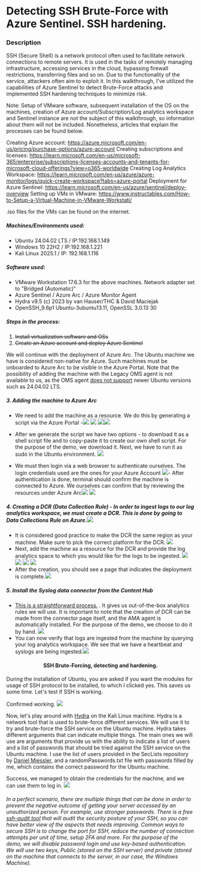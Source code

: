 # Detecting SSH Brute-Force with Azure Sentinel. SSH hardening.

### Description

SSH (Secure Shell) is a network protocol often used to facilitate network connections to remote servers. It is used in the tasks of remotely managing infrastructure, accessing services in the cloud, bypassing firewall restrictions, transferring files and so on. Due to the functionality of the service, attackers often aim to exploit it. In this walkthrough, I've utilized the capabilities of Azure Sentinel to detect Brute-Force attacks and implemented SSH hardening techniques to minimize risk.

Note: Setup of VMware software, subsequent installation of the OS on the machines, creation of Azure account/Subscription/Log analytics workspace and Sentinel instance are not the subject of this walkthrough, so information about them will not be included. Nonetheless, articles that explain the processes can be found below.

Creating Azure account: https://azure.microsoft.com/en-us/pricing/purchase-options/azure-account
Creating subscriptions and licenses: https://learn.microsoft.com/en-us/microsoft-365/enterprise/subscriptions-licenses-accounts-and-tenants-for-microsoft-cloud-offerings?view=o365-worldwide
Creating Log Analytics Workspace: https://learn.microsoft.com/en-us/azure/azure-monitor/logs/quick-create-workspace?tabs=azure-portal
Deployment for Azure Sentinel: https://learn.microsoft.com/en-us/azure/sentinel/deploy-overview
Setting up VMs in VMware: https://www.instructables.com/How-to-Setup-a-Virtual-Machine-in-VMware-Workstati/

.iso files for the VMs can be found on the internet.

##### Machines/Environments used:
- Ubuntu 24.04.02 LTS / IP:192.168.1.149
- Windows 10 22H2 / IP:192.168.1.221
- Kali Linux 2025.1 / IP: 192.168.1.116

##### Software used:
- VMware Workstation 17.6.3 for the above machines. Network adapter set to "Bridged (Automatic)"
- Azure Sentinel / Azure Arc / Azure Monitor Agent
- Hydra v9.5 (c) 2023 by van Hauser/THC & David Maciejak
- OpenSSH_9.6p1 Ubuntu-3ubuntu13.11, OpenSSL 3.0.13 30


##### Steps in the process:
1. ~~Install virtualization software and OSs~~
2. ~~Create an Azure account and deploy Azure Sentinel~~


We will continue with the deployment of Azure Arc. The Ubuntu machine we have is considered non-native for Azure. Such machines must be onboarded to Azure Arc to be visible in the Azure Portal. Note that the possibility of adding the machine with the Legacy OMS agent is not available to us, as the OMS agent [does not support](https://github.com/microsoft/OMS-Agent-for-Linux) newer Ubuntu versions such as 24.04.02 LTS. 

##### 3. Adding the machine to Azure Arc
- We need to add the machine as a resource. We do this by generating a script via the Azure Portal
-![](Screenshot%202025-06-03%20224541.png)
![](Screenshot%202025-06-03%20225345.png)
![](Screenshot%202025-06-03%20225406.png)![](Screenshot%202025-06-03%20225646.png)

- After we generate the script we have two options - to download it as a shell script file and to copy-paste it to create our own shell script. For the purpose of the demo, we download it. Next, we have to run it as sudo in the Ubuntu environment.
![](Screenshot%202025-06-03%20235445.png)
- We must then login via a web browser to authenticate ourselves. The login credentials used are the ones for your Azure Account
![](Screenshot%202025-06-03%20235621.png)- After authentication is done, terminal should confirm the machine is connected to Azure. We ourselves can confirm that by reviewing the resources under Azure Arc![](Screenshot%202025-06-03%20235752.png)
![](Screenshot%202025-06-03%20235927.png)

##### 4. Creating a DCR (Data Collection Rule) - In order to ingest logs to our log analytics workspace, we must create a DCR. This is done by going to Data Collections Rule on Azure.![](Screenshot%202025-06-04%20000229.png)
- It is considered good practice to make the DCR the same region as your machine. Make sure to pick the correct platform for the DCR. ![](Screenshot%202025-06-04%20000337.png)
- Next, add the machine as a resource for the DCR and provide the log analytics space to which you would like for the logs to be ingested.
![](Screenshot%202025-06-04%20000443.png)
![](Screenshot%202025-06-04%20000513.png)
![](Screenshot%202025-06-04%20000548.png)
![](Screenshot%202025-06-04%20000632.png) 
- After the creation, you should see a page that indicates the deployment is complete.![](Screenshot%202025-06-04%20000720.png)
##### 5. Install the Syslog data connector from the Content Hub
- [This is a straightforward process.](https://learn.microsoft.com/en-us/azure/sentinel/cef-syslog-ama-overview?tabs=single#setup-process-to-collect-log-messages)  . It gives us out-of-the-box analytics rules we will use. It is important to note that the creation of DCR can be made from the connector page itself, and the AMA agent is automatically installed. For the purpose of the demo, we choose to do it by hand. ![](Screenshot%202025-06-04%20001240.png)
- You can now verify that logs are ingested from the machine by querying your log analytics workspace. We see that we have a heartbeat and syslogs are being ingested.![](Screenshot%202025-06-04%20001108.png)


#### <p align="center" >SSH Brute-Forcing, detecting and hardening.</p>


During the installation of Ubuntu, you are asked if you want the modules for usage of SSH protocol to be installed, to which I clicked yes. This saves us some time. Let's test if SSH is working.

Confirmed working.
![](Screenshot%202025-06-04%20004522.png)

Now, let's play around with [Hydra](https://www.kali.org/tools/hydra/) on the Kali Linux machine. Hydra is a network tool that is used to brute-force different services. We will use it to try and brute-force the SSH service on the Ubuntu machine.  Hydra takes different arguments that can indicate multiple things. The main ones we will use are arguments that provide us with the ability to indicate a list of users and a list of passwords that should be tried against the SSH service on the Ubuntu machine. I use the list of users provided in the SecLists repository by [Daniel Miessler](https://github.com/danielmiessler), and a randomPasswords.txt file with passwords filled by me, which contains the correct password for the Ubuntu machine.

Success, we managed to obtain the credentials for the machine, and we can use them to log in.
![](Screenshot%202025-06-04%20010039.png)

###### In a perfect scenario, there are multiple things that can be done in order to prevent the negative outcome of getting your server accessed by an unauthorized person. For example, use stronger passwords. There is a free [ssh-audit tool](https://github.com/jtesta/ssh-audit) that will audit the security posture of your SSH, so you can have better view of the aspects that needs improving. Common ways to secure SSH is to change the port for SSH, reduce the number of connection attempts per unit of time, setup 2FA and more. For the purpose of the demo, we will disable password login and use key-based authentication. We will use two keys, Public (stored on the SSH server) and private (stored on the machine that connects to the server, in our case, the Windows Machine).  

